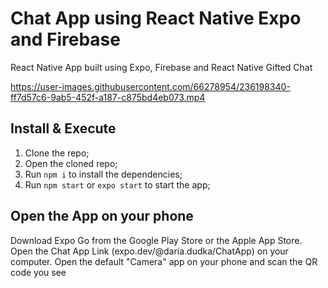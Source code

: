#  Chat App using React Native Expo and Firebase

React Native App built using Expo, Firebase and React Native Gifted Chat

https://user-images.githubusercontent.com/66278954/236198340-ff7d57c6-9ab5-452f-a187-c875bd4eb073.mp4


## Install & Execute

1. Clone the repo;
2. Open the cloned repo;
3. Run `npm i` to install the dependencies;
4. Run `npm start` or `expo start` to start the app;

## Open the App on your phone

Download Expo Go from the Google Play Store or the Apple App Store. Open the Chat App Link (expo.dev/@daria.dudka/ChatApp) on your computer. Open the default "Camera" app on your phone and scan the QR code you see
